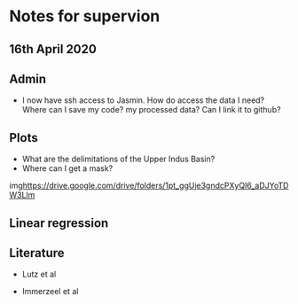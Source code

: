 # Notes for supervion

## 16th April 2020

## Admin

* I now have ssh access to Jasmin. How do access the data I need? Where can I save my code? my processed data? Can I link it to github?

## Plots

* What are the delimitations of the Upper Indus Basin?
* Where can I get a mask?

img<https://drive.google.com/drive/folders/1pt_ggUje3gndcPXyQI6_aDJYoTDW3Llm>

## Linear regression


## Literature

* Lutz et al

* Immerzeel et al
